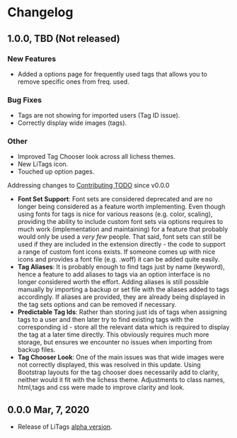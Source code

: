 # Changelog

## 1.0.0, TBD (Not released)

### New Features

- Added a options page for frequently used tags that allows you to remove specific ones from freq. used.

### Bug Fixes

- Tags are not showing for imported users (Tag ID issue).
- Correctly display wide images (tags).

### Other

- Improved Tag Chooser look across all lichess themes.
- New LiTags icon.
- Touched up option pages.

Addressing changes to [Contributing TODO](https://github.com/mpunkenhofer/litags/blob/75f058196aa10359fd48ee45ad65b871b0721bbc/CONTRIBUTING.md#TODO) since v0.0.0

- **Font Set Support**: Font sets are considered deprecated and are no longer being considered as a feature worth implementing. Even though using fonts for tags is nice for various reasons (e.g. color, scaling), providing the ability to include custom font sets via options requires to much work (implementation and maintaining) for a feature that probably would only be used a *very few* people. That said, font sets can still be used if they are included in the extension directly - the code to support a range of custom font icons exists. If someone comes up with nice icons and provides a font file (e.g. .woff) it can be added quite easily.
- **Tag Aliases**: It is probably enough to find tags just by name (keyword), hence a feature to add aliases to tags via an option interface is no longer considered worth the effort. Adding aliases is still possible manually by importing a backup or set file with the aliases added to tags accordingly. If aliases are provided, they are already being displayed in the tag sets options and can be removed if necessary.
- **Predictable Tag Ids**: Rather than storing just ids of tags when assigning tags to a user and then later try to find existing tags with the corresponding id - store all the relevant data which is required to display the tag at a later time directly. This obviously requires much more storage, but ensures we encounter no issues when importing from backup files.
- **Tag Chooser Look**: One of the main issues was that wide images were not correctly displayed, this was resolved in this update. Using Bootstrap
layouts for the tag chooser does necessarily add to clarity, neither would it fit with the lichess theme. Adjustments to class names, html,tags and css were made to improve clarity and look.

## 0.0.0 Mar, 7, 2020

- Release of LiTags [alpha version](https://github.com/mpunkenhofer/litags/releases/tag/v0.0.0).
